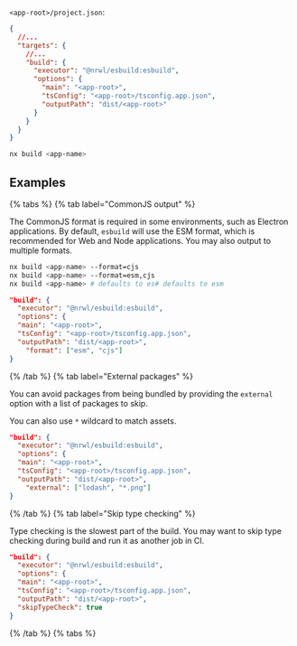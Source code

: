 `<app-root>/project.json`:

```json
{
  //...
  "targets": {
    //...
    "build": {
      "executor": "@nrwl/esbuild:esbuild",
      "options": {
        "main": "<app-root>",
        "tsConfig": "<app-root>/tsconfig.app.json",
        "outputPath": "dist/<app-root>"
      }
    }
  }
}
```

```bash
nx build <app-name>
```

## Examples

{% tabs %}
{% tab label="CommonJS output" %}

The CommonJS format is required in some environments, such as Electron applications. By default, `esbuild` will use the ESM format, which is recommended for Web and Node applications. You may also output to multiple formats.

```bash
nx build <app-name> --format=cjs
nx build <app-name> --format=esm,cjs
nx build <app-name> # defaults to es# defaults to esm
```

```json
"build": {
  "executor": "@nrwl/esbuild:esbuild",
  "options": {
  "main": "<app-root>",
  "tsConfig": "<app-root>/tsconfig.app.json",
  "outputPath": "dist/<app-root>",
    "format": ["esm", "cjs"]
}
```

{% /tab %}
{% tab label="External packages" %}

You can avoid packages from being bundled by providing the `external` option with a list of packages to skip.

You can also use `*` wildcard to match assets.

```json
"build": {
  "executor": "@nrwl/esbuild:esbuild",
  "options": {
  "main": "<app-root>",
  "tsConfig": "<app-root>/tsconfig.app.json",
  "outputPath": "dist/<app-root>",
    "external": ["lodash", "*.png"]
}
```

{% /tab %}
{% tab label="Skip type checking" %}

Type checking is the slowest part of the build. You may want to skip type checking during build and run it as another job in CI.

```json
"build": {
  "executor": "@nrwl/esbuild:esbuild",
  "options": {
  "main": "<app-root>",
  "tsConfig": "<app-root>/tsconfig.app.json",
  "outputPath": "dist/<app-root>",
  "skipTypeCheck": true
}
```

{% /tab %}
{% tabs %}
